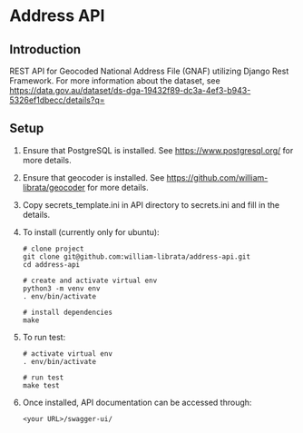 Address API
===========

Introduction
------------
REST API for Geocoded National Address File (GNAF) utilizing Django Rest Framework. For more information about the dataset, see 
https://data.gov.au/dataset/ds-dga-19432f89-dc3a-4ef3-b943-5326ef1dbecc/details?q=

Setup
-----
1. Ensure that PostgreSQL is installed. See https://www.postgresql.org/ for more details.
1. Ensure that geocoder is installed. See https://github.com/william-librata/geocoder for more details.  
1. Copy secrets_template.ini in API directory to secrets.ini and fill in the details.
1. To install (currently only for ubuntu):
    ```
    # clone project
    git clone git@github.com:william-librata/address-api.git
    cd address-api
    
    # create and activate virtual env
    python3 -m venv env 
    . env/bin/activate 
    
    # install dependencies
    make
    ```
    
1. To run test:
    ```
    # activate virtual env    
    . env/bin/activate 
   
    # run test
    make test
    ```

1. Once installed, API documentation can be accessed through:
    ```
    <your URL>/swagger-ui/
    ``` 
   
